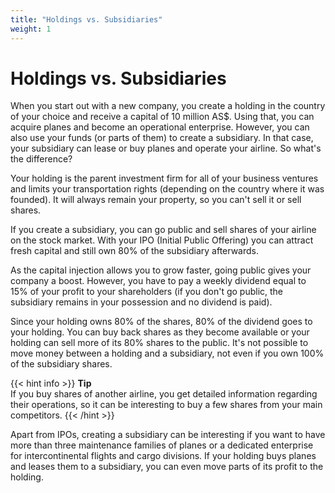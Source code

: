 ```yaml
---
title: "Holdings vs. Subsidiaries"
weight: 1
---
```


# Holdings vs. Subsidiaries

When you start out with a new company, you create a holding in the country of your choice and receive a capital of 10 million AS$. Using that, you can acquire planes and become an operational enterprise. However, you can also use your funds (or parts of them) to create a subsidiary. In that case, your subsidiary can lease or buy planes and operate your airline. So what's the difference?

Your holding is the parent investment firm for all of your business ventures and limits your transportation rights (depending on the country where it was founded). It will always remain your property, so you can't sell it or sell shares.

If you create a subsidiary, you can go public and sell shares of your airline on the stock market. With your IPO (Initial Public Offering) you can attract fresh capital and still own 80% of the subsidiary afterwards.

As the capital injection allows you to grow faster, going public gives your company a boost. However, you have to pay a weekly dividend equal to 15% of your profit to your shareholders (if you don't go public, the subsidiary remains in your possession and no dividend is paid).

Since your holding owns 80% of the shares, 80% of the dividend goes to your holding. You can buy back shares as they become available or your holding can sell more of its 80% shares to the public. It's not possible to move money between a holding and a subsidiary, not even if you own 100% of the subsidiary shares.

{{< hint info >}}
**Tip**  
If you buy shares of another airline, you get detailed information regarding their operations, so it can be interesting to buy a few shares from your main competitors.
{{< /hint >}}

Apart from IPOs, creating a subsidiary can be interesting if you want to have more than three maintenance families of planes or a dedicated enterprise for intercontinental flights and cargo divisions. If your holding buys planes and leases them to a subsidiary, you can even move parts of its profit to the holding.
